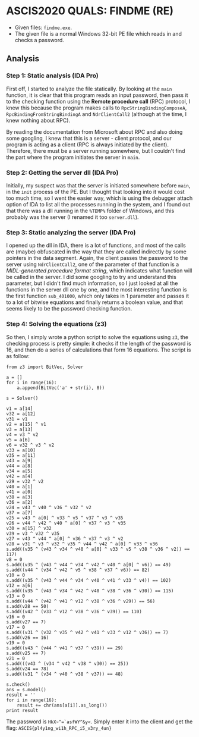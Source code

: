 # ASCIS2020 QUALS: FINDME (RE)
- Given files: `findme.exe`.
- The given file is a normal Windows 32-bit PE file which reads in and checks a password.
## Analysis

### Step 1: Static analysis (IDA Pro)
First off, I started to analyze the file statically. By looking at the `main` function, it is clear that this program reads an input password, then pass it to the checking function using the **Remote procedure call** (RPC) protocol, I knew this because the program makes calls to `RpcStringBindingComposeA`, `RpcBindingFromStringBindingA` and `NdrClientCall2` (although at the time, I knew nothing about RPC). 

By reading the documentation from Microsoft about RPC and also doing some googling, I knew that this is a server - client protocol, and our program is acting as a client (RPC is always initiated by the client). Therefore, there must be a server running somewhere, but I couldn't find the part where the program initiates the server in `main`.

### Step 2: Getting the server dll (IDA Pro)
Initially, my suspect was that the server is initiated somewhere before `main`, in the `init` process of the PE. But I thought that looking into it would cost too much time, so I went the easier way, which is using the debugger attach option of IDA to list all the processes running in the system, and I found out that there was a dll running in the `%TEMP%` folder of Windows, and this probably was the server (I renamed it too `server.dll`).

### Step 3: Static analyzing the server (IDA Pro)
I opened up the dll in IDA, there is a lot of functions, and most of the calls are (maybe) obfuscated in the way that they are called indirectly by some pointers in the data segment. Again, the client passes the password to the server using `NdrClientCall2`, one of the parameter of that function is a *MIDL-generated procedure format string*, which indicates what function will be called in the server. I did some googling to try and understand this parameter, but I didn't find much information, so I just looked at all the functions in the server dll one by one, and the most interesting function is the first function `sub_401000`, which only takes in 1 parameter and passes it to a lot of bitwise equations and finally returns a boolean value, and that seems likely to be the password checking function. 

### Step 4: Solving the equations (z3)
So then, I simply wrote a python script to solve the equations using `z3`, the checking process is pretty simple: it checks if the length of the password is 16, and then do a series of calculations that form 16 equations. The script is as follow:
```
from z3 import BitVec, Solver

a = []
for i in range(16):
	a.append(BitVec('a' + str(i), 8))

s = Solver()

v1 = a[14]
v32 = a[12]
v31 = v1
v2 = a[15] ^ v1
v3 = a[13]
v4 = v3 ^ v2
v5 = a[6]
v6 = v32 ^ v3 ^ v2
v33 = a[10]
v35 = a[11]
v43 = a[9]
v44 = a[8]
v34 = a[5]
v42 = a[4]
v29 = v32 ^ v2
v40 = a[1]
v41 = a[0]
v38 = a[3]
v36 = a[2]
v24 = v43 ^ v40 ^ v36 ^ v32 ^ v2
v37 = a[7]
v25 = v43 ^ a[0] ^ v33 ^ v5 ^ v37 ^ v3 ^ v35
v26 = v44 ^ v42 ^ v40 ^ a[0] ^ v37 ^ v3 ^ v35
v30 = a[15] ^ v32
v39 = v3 ^ v32 ^ v35
v27 = v43 ^ v44 ^ a[0] ^ v36 ^ v37 ^ v3 ^ v2
v28 = v31 ^ v3 ^ v32 ^ v35 ^ v44 ^ v42 ^ a[0] ^ v33 ^ v36
s.add((v35 ^ (v43 ^ v34 ^ v40 ^ a[0] ^ v33 ^ v5 ^ v38 ^ v36 ^ v2)) == 117)
v8 = 0
s.add((v35 ^ (v43 ^ v44 ^ v34 ^ v42 ^ v40 ^ a[0] ^ v6)) == 49)
s.add((v44 ^ (v34 ^ v42 ^ v5 ^ v38 ^ v37 ^ v6)) == 82)
v10 = 0
s.add((v35 ^ (v43 ^ v44 ^ v34 ^ v40 ^ v41 ^ v33 ^ v4)) == 102)
v12 = a[6]
s.add((v35 ^ (v43 ^ v34 ^ v42 ^ v40 ^ v38 ^ v36 ^ v30)) == 115)
v13 = 0
s.add((v44 ^ (v42 ^ v41 ^ v12 ^ v38 ^ v36 ^ v29)) == 56)
s.add(v28 == 50)
s.add((v42 ^ (v33 ^ v12 ^ v38 ^ v36 ^ v39)) == 110)
v16 = 0
s.add(v27 == 7)
v17 = 0
s.add((v31 ^ (v32 ^ v35 ^ v42 ^ v41 ^ v33 ^ v12 ^ v36)) == 7)
s.add(v26 == 16)
v19 = 0
s.add((v43 ^ (v44 ^ v41 ^ v37 ^ v39)) == 29)
s.add(v25 == 7)
v21 = 0
s.add(((v43 ^ (v34 ^ v42 ^ v38 ^ v30)) == 25))
s.add(v24 == 78)
s.add((v31 ^ (v34 ^ v40 ^ v38 ^ v37)) == 48)

s.check()
ans = s.model()
result = ''
for i in range(16):
	result += chr(ans[a[i]].as_long())
print result
```
The password is ``HkX~^=`asfWY^&y<``. Simply enter it into the client and get the flag: `ASCIS{pl4y1ng_wi1h_RPC_i5_v3ry_4un}`

